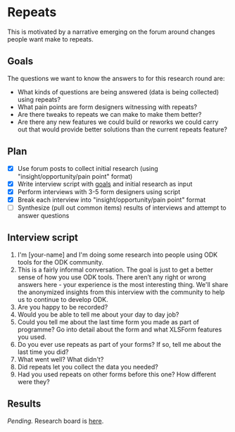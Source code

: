 # Repeats

This is motivated by a narrative emerging on the forum around changes people want make to repeats.

## Goals

The questions we want to know the answers to for this research round are:

* What kinds of questions are being answered (data is being collected) using repeats?
* What pain points are form designers witnessing with repeats?
* Are there tweaks to repeats we can make to make them better?
* Are there any new features we could build or reworks we could carry out that would provide better solutions than the current repeats feature?

## Plan

- [x] Use forum posts to collect initial research (using "insight/opportunity/pain point" format)
- [x] Write interview script with [goals](#goals) and initial research as input
- [x] Perform interviews with 3-5 form designers using script
- [x] Break each interview into "insight/opportunity/pain point" format
- [ ] Synthesize (pull out common items) results of interviews and attempt to answer questions

## Interview script

1. I'm [your-name] and I'm doing some research into people using ODK tools for the ODK community.
1. This is a fairly informal conversation. The goal is just to get a better sense of how you use ODK tools. There aren’t any right or wrong answers here - your experience is the most interesting thing. We'll share the anonymized insights from this interview with the community to help us to continue to develop ODK.
1. Are you happy to be recorded?
1. Would you be able to tell me about your day to day job?
1. Could you tell me about the last time form you made as part of programme? Go into detail about the form and what XLSForm features you used.
1. Do you ever use repeats as part of your forms? If so, tell me about the last time you did?
1. What went well? What didn't?
1. Did repeats let you collect the data you needed?
1. Had you used repeats on other forms before this one? How different were they?

## Results

*Pending.* Research board is [here](https://miro.com/app/board/o9J_kw4mjM8=/).
